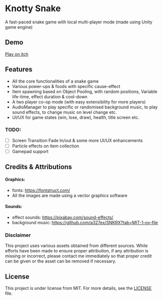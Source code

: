 # Knotty Snake

A fast-paced snake game with local multi-player mode (made using Unity game engine)

## Demo

[Play on itch](https://mockjoke.itch.io/knotty-snake)

[//]: # (<p align="center">)

[//]: # (    <img src="README-Resources/Start-Screen.png" alt="Start-Screen" width="300px">)

[//]: # (    <img src="README-Resources/CharacterSelection-Menu.png" alt="CharacterSelection-Menu" width="300px">)

[//]: # (</p>)

[//]: # (<p align="center">)

[//]: # (    <img src="README-Resources/Gameplay-Level2.png" alt="Gameplay-Level2" width="300px">)

[//]: # (    <img src="README-Resources/Gameplay-Level3.png" alt="Gameplay-Level3" width="300px">)

[//]: # (</p>)

[//]: # (<p align="center">)

[//]: # (    <img src="README-Resources/Gameplay-Level4.png" alt="Gameplay-Level4" width="300px">)

[//]: # (    <img src="README-Resources/ExtraLives-Menu.png" alt="ExtraLives-Menu" width="300px">)

[//]: # (</p>)

## Features

- All the core functionalities of a snake game
- Various power-ups & foods with specific cause-effect
- Item spawning based on Object Pooling, with random positions, Variable life-time, effect duration & cool-down   
- A two player co-op mode (with easy extensibility for more players)
- AudioManager to play specific or randomised background music, to play sound effects, to change music on level change etc.
- UI/UX for game states (win, lose, draw), health, title screen etc.

### TODO:

- [ ] Screen Transition Fade In/out & some more UI/UX enhancements
- [ ] Particle effects on item collection
- [ ] Gamepad support

## Credits & Attributions

[//]: # (#### Utilities:)

[//]: # (- https://aseprite.org/)

#### Graphics:
- fonts: https://fontstruct.com/
- All the images are made using a vector graphics software

#### Sounds:
- effect sounds: https://pixabay.com/sound-effects/
- background music: https://github.com/a327ex/SNKRX?tab=MIT-1-ov-file

### Disclaimer

This project uses various assets obtained from different sources. While efforts have been made to ensure proper attribution, if any attribution is missing or incorrect, please contact me immediately so that proper credit can be given or the asset can be removed if necessary.

## License

This project is under license from MIT. For more details, see the [LICENSE](LICENSE) file.

